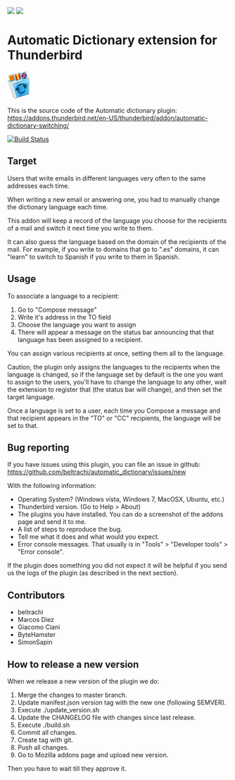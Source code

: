 <a href="https://codeclimate.com/github/beltrachi/automatic_dictionary"><img src="https://codeclimate.com/github/beltrachi/automatic_dictionary/badges/gpa.svg" /></a>
<a href="https://codeclimate.com/github/beltrachi/automatic_dictionary/coverage"><img src="https://codeclimate.com/github/beltrachi/automatic_dictionary/badges/coverage.svg" /></a>

#  Automatic Dictionary extension for Thunderbird

![Logo](addon/logo.png)

This is the source code of the Automatic dictionary plugin:
https://addons.thunderbird.net/en-US/thunderbird/addon/automatic-dictionary-switching/

[![Build Status](https://api.travis-ci.org/beltrachi/automatic_dictionary.svg)](https://travis-ci.org/beltrachi/automatic_dictionary)

## Target

Users that write emails in different languages very often to the same addresses each
time.

When writing a new email or answering one, you had to manually change the dictionary language each time.

This addon will keep a record of the language you choose for the recipients of a mail and switch it next time you write to them.

It can also guess the language based on the domain of the recipients of the mail. For example, if you write to domains that go to ".es" domains, it can "learn" to switch to Spanish if you write to them in Spanish.

## Usage

To associate a language to a recipient:

1. Go to "Compose message"
2. Write it's address in the TO field
3. Choose the language you want to assign
4. There will appear a message on the status bar announcing that that language has been assigned to a recipient.

You can assign various recipients at once, setting them all to the language.

Caution, the plugin only assigns the languages to the recipients when the
language is changed, so if the language set by default is the one you want to
assign to the users, you'll have to change the language to any other, wait the
extension to register that (the status bar will change), and then set the target
language.

Once a language is set to a user, each time you Compose a message and that
recipient appears in the "TO" or "CC" recipients, the language will be set to that.

## Bug reporting

If you have issues using this plugin, you can file an issue in github: https://github.com/beltrachi/automatic_dictionary/issues/new

With the following information:
 * Operating System? (Windows vista, Windows 7, MacOSX, Ubuntu, etc.)
 * Thunderbird version. (Go to Help > About)
 * The plugins you have installed. You can do a screenshot of the addons page and send it to me.
 * A list of steps to reproduce the bug.
 * Tell me what it does and what would you expect.
 * Error console messages. That usually is in "Tools" > "Developer tools" > "Error console".

If the plugin does something you did not expect it will be helpful if you send us the logs of the plugin (as described in the next section).

## Contributors

* beltrachi
* Marcos Diez
* Giacomo Ciani
* ByteHamster
* SimonSapin

## How to release a new version

When we release a new version of the plugin we do:

1. Merge the changes to master branch.
2. Update manifest.json version tag with the new one (following SEMVER).
3. Execute ./update_version.sh
4. Update the CHANGELOG file with changes since last release.
5. Execute ./build.sh
6. Commit all changes.
7. Create tag with git.
8. Push all changes.
9. Go to Mozilla addons page and upload new version.

Then you have to wait till they approve it.
